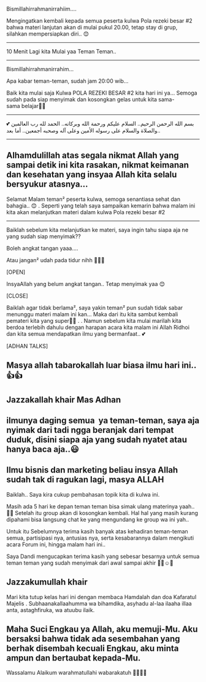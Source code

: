 Bismillahirrahmanirrahiim....

Mengingatkan kembali kepada semua peserta kulwa Pola rezeki besar #2 bahwa materi lanjutan akan di mulai pukul 20.00, tetap stay di grup, silahkan mempersiapkan diri.. 😊

---

10 Menit Lagi kita Mulai yaa Teman Teman..

---
Bismillahirrahmanirrahim...

Apa kabar teman-teman, sudah jam 20:00 wib...

Baik kita mulai saja Kulwa POLA REZEKI BESAR #2 kita hari ini ya...
Semoga sudah pada siap menyimak dan kosongkan gelas untuk kita sama-sama belajar🤗🙏

----

💕 بسم الله الرحمن الرحيم..
السلام عليكم ورحمة الله وبركاته..
الحمد لله رب العالمين والصلاة والسلام على رسوله الأمين وعلى آله وصحبه أجمعين..
أما بعد..

---

Alhamdulillah atas segala nikmat Allah yang sampai detik ini kita rasakan, nikmat keimanan dan kesehatan yang insyaa Allah kita selalu bersyukur atasnya...
---

Selamat Malam teman² peserta kulwa, semoga senantiasa sehat dan bahagia.. 😊
. 
Seperti yang telah saya sampaikan kemarin bahwa malam ini kita akan melanjutkan materi dalam kulwa Pola rezeki besar #2

---
Baiklah sebelum kita melanjutkan ke materi, saya ingin tahu siapa aja ne yang sudah siap menyimak?? 

Boleh angkat tangan yaaa....

Atau jangan² udah pada tidur nihh 🤔🤔😊

[OPEN]

InsyaAllah yang belum angkat tangan.. Tetap menyimak yaa 😊

[CLOSE]

Baiklah agar tidak berlama², saya yakin teman² pun sudah tidak sabar menunggu materi malam ini kan...
Maka dari itu kita sambut kembali pemateri kita yang super👏👏
. 
. 
Namun sebelum kita mulai marilah kita berdoa terlebih dahulu dengan harapan acara kita malam ini Allah Ridhoi dan kita semua mendapatkan ilmu yang bermanfaat.. 💕

[ADHAN TALKS]

Masya allah tabarokallah luar biasa ilmu hari ini..👍👍
---
Jazzakallah khair Mas Adhan
---
ilmunya daging semua  ya teman-teman, saya aja nyimak dari tadi ngga beranjak dari tempat duduk, disini siapa aja yang sudah nyatet atau hanya baca aja..😃
---
Ilmu bisnis dan marketing beliau insya Allah sudah tak di ragukan lagi, masya ALLAH
---
Baiklah..
Saya kira cukup pembahasan topik kita di kulwa ini.

Masih ada 5 hari ke depan teman teman bisa simak ulang materinya yaah.. 🙏🏻
Setelah itu group akan di kosongkan kembali.
Hal hal yang masih kurang dipahami bisa langsung chat ke yang mengundang ke group wa ini yah..

Untuk itu
Sebelumnya terima kasih banyak atas kehadiran teman-teman semua, partisipasi nya, antusias nya, serta kesabarannya dalam mengikuti acara Forum ini, hingga malam hari ini..

Saya Dandi mengucapkan terima kasih yang sebesar besarnya untuk semua teman teman yang sudah menyimak dari awal sampai akhir 🙏🏻☺🤍

Jazzakumullah khair
---
Mari kita tutup kelas hari ini dengan membaca Hamdalah dan doa Kafaratul Majelis
. 
Subhaanakallaahumma wa bihamdika, asyhadu al-laa ilaaha illaa anta, astaghfiruka, wa atuubu ilaik.

Maha Suci Engkau ya Allah, aku memuji-Mu. Aku bersaksi bahwa tidak ada sesembahan yang berhak disembah kecuali Engkau, aku minta ampun dan bertaubat kepada-Mu.
---
Wassalamu Alaikum warahmatullahi wabarakatuh 🙏🏼🙏🏼

